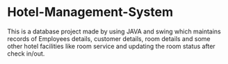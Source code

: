 # Hotel-Management-System
This is a database project made by using JAVA and swing  which maintains records of Employees details, customer details, room details 
and some other hotel facilities like room service and updating the room status after check in/out.

